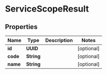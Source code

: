

# ServiceScopeResult


## Properties

| Name | Type | Description | Notes |
|------------ | ------------- | ------------- | -------------|
|**id** | **UUID** |  |  [optional] |
|**code** | **String** |  |  [optional] |
|**name** | **String** |  |  [optional] |



